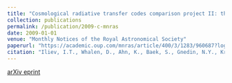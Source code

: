 ```yaml
---
title: "Cosmological radiative transfer codes comparison project II: the radiation-hydrodynamic tests"
collection: publications
permalink: /publication/2009-c-mnras
date: 2009-01-01
venue: "Monthly Notices of the Royal Astronomical Society"
paperurl: "https://academic.oup.com/mnras/article/400/3/1283/960687?login=true"
citation: "Iliev, I.T., Whalen, D., Ahn, K., Baek, S., Gnedin, N.Y., Kravtsov, A.V., Mellema, G., Norman, M., Raicevic, M., Reynolds, D.R., Sato, D., Shapiro, P.R., Semelin, B., Smidt, J., Susa, H., Theuns, T., and Umemura, M. (2009). &quot;Cosmological radiative transfer codes comparison project II: the radiation-hydrodynamic tests.&quot; <i>Monthly Notices of the Royal Astronomical Society</i>, 400(3):1283-1316."
---
```


[arXiv eprint](https://arxiv.org/abs/0905.2920)
